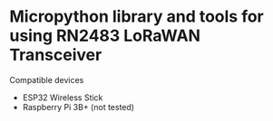 # Micropython library and tools for using RN2483 LoRaWAN Transceiver

Compatible devices
- ESP32 Wireless Stick
- Raspberry Pi 3B+ (not tested)
